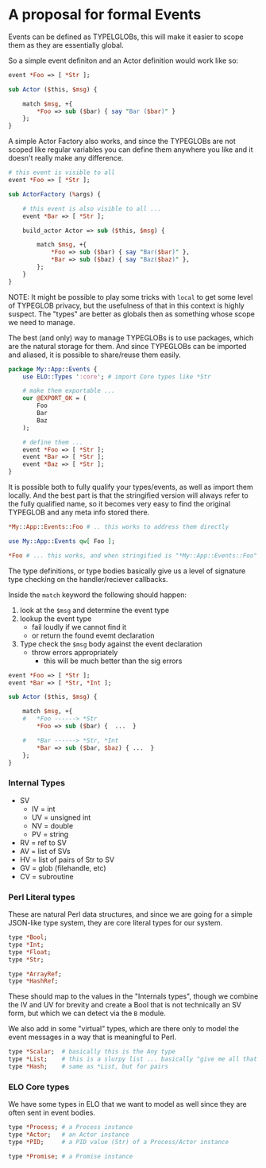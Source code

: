 # A proposal for formal Events

Events can be defined as TYPELGLOBs, this will make it easier to scope
them as they are essentially global.

So a simple event definiton and an Actor definition would work like so:

```perl
event *Foo => [ *Str ];

sub Actor ($this, $msg) {

    match $msg, +{
        *Foo => sub ($bar) { say "Bar ($bar)" }
    };
}
```

A simple Actor Factory also works, and since the TYPEGLOBs are not
scoped like regular variables you can define them anywhere you like
and it doesn't really make any difference.

```perl
# this event is visible to all
event *Foo => [ *Str ];

sub ActorFactory (%args) {

    # this event is also visible to all ...
    event *Bar => [ *Str ];

    build_actor Actor => sub ($this, $msg) {

        match $msg, +{
            *Foo => sub ($bar) { say "Bar($bar)" },
            *Bar => sub ($baz) { say "Baz($baz)" },
        };
    }
}
```

NOTE: It might be possible to play some tricks with `local` to get some
level of TYPEGLOB privacy, but the usefulness of that in this context
is highly suspect. The "types" are better as globals then as something
whose scope we need to manage.

The best (and only) way to manage TYPEGLOBs is to use packages, which
are the natural storage for them. And since TYPEGLOBs can be imported
and aliased, it is possible to share/reuse them easily.

```perl
package My::App::Events {
    use ELO::Types ':core'; # import Core types like *Str

    # make them exportable ...
    our @EXPORT_OK = (
        Foo
        Bar
        Baz
    );

    # define them ...
    event *Foo => [ *Str ];
    event *Bar => [ *Str ];
    event *Baz => [ *Str ];
}
```
It is possible both to fully qualify your types/events, as well as
import them locally. And the best part is that the stringified version
will always refer to the fully qualified name, so it becomes very
easy to find the original TYPEGLOB and any meta info stored there.

```perl
*My::App::Events::Foo # .. this works to address them directly

use My::App::Events qw[ Foo ];

*Foo # ... this works, and when stringified is "*My::App::Events::Foo"

```

The type definitions, or type bodies basically give us a level of
signature type checking on the handler/reciever callbacks.

Inside  the `match` keyword the following should happen:

1. look at the `$msg` and determine the event type
2. lookup the event type
    - fail loudly if we cannot find it
    - or return the found evemt declaration
3. Type check the `$msg` body against the event declaration
    - throw errors appropriately
        - this will be much better than the sig errors

```perl
event *Foo => [ *Str ];
event *Bar => [ *Str, *Int ];

sub Actor ($this, $msg) {

    match $msg, +{
    #   *Foo ------> *Str
        *Foo => sub ($bar) {  ...  }

    #   *Bar ------> *Str, *Int
        *Bar => sub ($bar, $baz) { ...  }
    };
}
```

### Internal Types

- SV
    - IV = int
    - UV = unsigned int
    - NV = double
    - PV = string
- RV = ref to SV
- AV = list of SVs
- HV = list of pairs of Str to SV
- GV = glob (filehandle, etc)
- CV = subroutine


### Perl Literal types

These are natural Perl data structures, and since we are going for a simple
JSON-like type system, they are core literal types for our system.

```perl
type *Bool;
type *Int;
type *Float;
type *Str;

type *ArrayRef;
type *HashRef;
```

These should map to the values in the "Internals types", though we combine
the IV and UV for brevity and create a Bool that is not technically an SV
form, but which we can detect via the `B` module.

We also add in some "virtual" types, which are there only to model the event
messages in a way that is meaningful to Perl.

```perl
type *Scalar;  # basically this is the Any type
type *List;    # this is a slurpy list ... basically "give me all that remains" in a type declaration
type *Hash;    # same as *List, but for pairs
```

### ELO Core types

We have some types in ELO that we want to model as well since they are often
sent in event bodies.

```perl
type *Process; # a Process instance
type *Actor;   # an Actor instance
type *PID;     # a PID value (Str) of a Process/Actor instance

type *Promise; # a Promise instance
```
